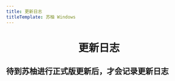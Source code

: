 ```yaml
---
title: 更新日志
titleTemplate: 苏柚 Windows
---
```


<div align="center">

# 更新日志

</div>

## **待到苏柚进行正式版更新后，才会记录更新日志**
